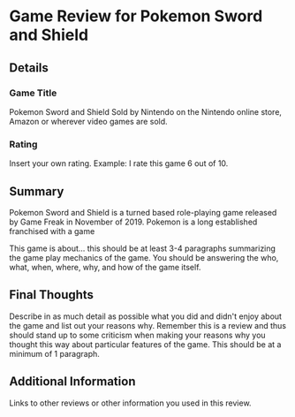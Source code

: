 # Game Review for Pokemon Sword and Shield

## Details

### Game Title

Pokemon Sword and Shield
Sold by Nintendo on the Nintendo online store, Amazon or wherever video games are sold.

### Rating

Insert your own rating.
Example: I rate this game 6 out of 10.

## Summary

Pokemon Sword and Shield is a turned based role-playing game released by Game Freak in November of 2019. Pokemon is a long established franchised with a game    

This game is about... this should be at least 3-4 paragraphs summarizing the
game play mechanics of the game. You should be answering the who, what,
when, where, why, and how of the game itself.

## Final Thoughts

Describe in as much detail as possible what you did and didn't enjoy about the
game and list out your reasons why. Remember this is a review and thus should
stand up to some criticism when making your reasons why you thought this way
about particular features of the game. This should be at a minimum of 1
paragraph.

## Additional Information

Links to other reviews or other information you used in this review.
